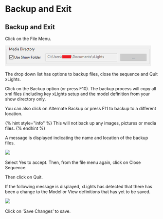 # Backup and Exit

## Backup and Exit

Click on the File Menu.

![](../../.gitbook/assets/image%20%2837%29.png)

The drop down list has options to backup files, close the sequence and Quit xLights.

Click on the Backup option \(or press F10\). The backup process will copy all xml files \(including key xLights setup and the model definition from your show directory only.

You can also click on Alternate Backup or press F11 to backup to a different location.

{% hint style="info" %}
This will not back up any images, pictures or media files.
{% endhint %}

A message is displayed indicating the name and location of the backup files.

![](https://lh5.googleusercontent.com/1FiwD0OceJZWIBo59970AGhf7OgQbfU0xCZYgdGhdOYdMT6CHQ8T_05PdZlltOK5gBd3xQfQUcEq2TMtN7X2nsIju0Y7_JZOJ4BQ15c5UUtk-Sdq_26h3ytomkHGIMl3oG2BdGrl)

Select Yes to accept. Then, from the file menu again, click on Close Sequence.

Then click on Quit.

If the following message is displayed, xLights has detected that there has been a change to the Model or View definitions that has yet to be saved.

![](https://lh3.googleusercontent.com/P0kwwHQy73eMDquOi9aiak9nMBULUy90y_gwvNW0vLft9vB47KvuUXHXGnICTbPpcZnUGUkElxomAJqAs2H54fGB6WcDtc0HTcD-1pLx37ZGyfLOTiVzf84qzT0DLVlGQJ6BawCs)

Click on ‘Save Changes’ to save.

